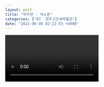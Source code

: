 ```yaml
---
layout: post
title: "박주현 - 색소폰"
categories: ["07. 청주고인쇄박물관"]
date: "2021-06-08 02:22:55 +0900"
---
```

<video class="post-video" controls>

    <source src='{{ "assets/videos/07. 청주고인쇄박물관/04.mp4" | relative_url }}'
            type="video/mp4">

    Sorry, your browser doesn't support embedded videos.
</video>
